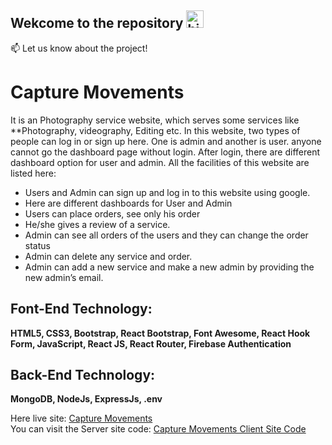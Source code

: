 
## Wekcome to the repository <img src="https://user-images.githubusercontent.com/1303154/88677602-1635ba80-d120-11ea-84d8-d263ba5fc3c0.gif" width="28px" alt="hi">


:mailbox: Let us know about the project!

# Capture Movements

It is an Photography service website, which serves some services like **Photography, videography, Editing etc. In this website, two types of people can log in or sign up here. One is admin and another is user. anyone cannot go the dashboard page without login. After login, there are different dashboard option for user and admin. All the facilities of this website are listed here:

- Users and Admin can sign up and log in to this website using google. 
- Here are different dashboards for User and Admin
- Users can place orders, see only his order
- He/she gives a review of a service. 
- Admin can see all orders of the users and they can change the order status
- Admin can delete any service and order.
- Admin can add a new service and make a new admin by providing the new admin’s email.

## Font-End Technology: 
**HTML5, CSS3, Bootstrap, React Bootstrap, Font Awesome, React Hook Form, JavaScript, React JS, React Router, Firebase Authentication**

## Back-End Technology:
**MongoDB, NodeJs, ExpressJs, .env**

Here live site: [Capture Movements](https://capture-moments-3a53d.web.app) <br/>
You can visit the Server site code: [Capture Movements Client Site Code](https://github.com/ShahriarShubho/capture-movements)

